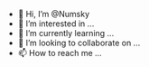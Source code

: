 - 👋 Hi, I’m @Numsky
- 👀 I’m interested in ...
- 🌱 I’m currently learning ...
- 💞️ I’m looking to collaborate on ...
- 📫 How to reach me ...

<!---
Numsky/Numsky is a ✨ special ✨ repository because its `README.md` (this file) appears on your GitHub profile.
You can click the Preview link to take a look at your changes.
--->
